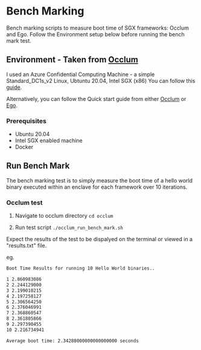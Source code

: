 # Bench Marking
Bench marking scripts to measure boot time of SGX frameworks: Occlum and Ego.
Follow the Environment setup below before running the bench mark test.

## Environment - Taken from [Occlum](https://occlum.readthedocs.io/en/latest/quickstart.html)

I used an Azure Confidential Computing Machine - a simple Standard_DC1s_v2 Linux, Ubtuntu 20.04, Intel SGX (x86)
You can follow this [guide](https://learn.microsoft.com/en-us/azure/confidential-computing/quick-create-marketplace).

Alternatively, you can follow the Quick start guide from either [Occlum](https://occlum.readthedocs.io/en/latest/quickstart.html) or [Ego](https://docs.edgeless.systems/ego/).

### Prerequisites

- Ubuntu 20.04
- Intel SGX enabled machine
- Docker

## Run Bench Mark

The bench marking test is to simply measure the boot time of a hello world binary executed within an enclave for each framework over 10 iterations. 

### Occlum test

1. Navigate to occlum directory
`cd occlum`

2. Run test script 
`./occlum_run_bench_mark.sh`

Expect the results of the test to be dispalyed on the terminal or viewed in a "results.txt" file. 

eg.
```bash
Boot Time Results for running 10 Hello World binaries..

1 2.860983086
2 2.244129000
3 2.199010215
4 2.197258127
5 2.306564250
6 2.376046991
7 2.368860547
8 2.361805866
9 2.297390455
10 2.216734941

Average boot time: 2.34288000000000000000 seconds
```

